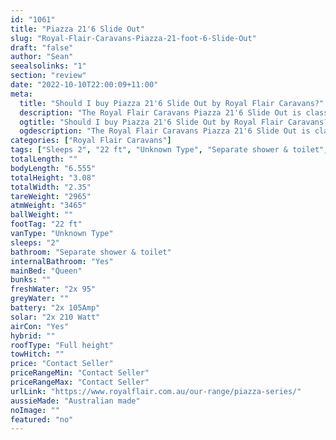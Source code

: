 ```yaml
---
id: "1061"
title: "Piazza 21'6 Slide Out"
slug: "Royal-Flair-Caravans-Piazza-21-foot-6-Slide-Out"
draft: "false"
author: "Sean"
seealsolinks: "1"
section: "review"
date: "2022-10-10T22:00:09+11:00"
meta:
  title: "Should I buy Piazza 21'6 Slide Out by Royal Flair Caravans?"
  description: "The Royal Flair Caravans Piazza 21'6 Slide Out is classed as Unknown Type, and sleeps 2 people. It is Australian made and comes in at 22 ft. It generally has Separate shower & toilet."
  ogtitle: "Should I buy Piazza 21'6 Slide Out by Royal Flair Caravans?"
  ogdescription: "The Royal Flair Caravans Piazza 21'6 Slide Out is classed as Unknown Type, and sleeps 2 people. It is Australian made and comes in at 22 ft. It generally has Separate shower & toilet."
categories: ["Royal Flair Caravans"]
tags: ["Sleeps 2", "22 ft", "Unknown Type", "Separate shower & toilet", "Full height", "Price Unknown"]
totalLength: ""
bodyLength: "6.555"
totalHeight: "3.08"
totalWidth: "2.35"
tareWeight: "2965"
atmWeight: "3465"
ballWeight: ""
footTag: "22 ft"
vanType: "Unknown Type"
sleeps: "2"
bathroom: "Separate shower & toilet"
internalBathroom: "Yes"
mainBed: "Queen"
bunks: ""
freshWater: "2x 95"
greyWater: ""
battery: "2x 105Amp"
solar: "2x 210 Watt"
airCon: "Yes"
hybrid: ""
roofType: "Full height"
towHitch: ""
price: "Contact Seller"
priceRangeMin: "Contact Seller"
priceRangeMax: "Contact Seller"
urlLink: "https://www.royalflair.com.au/our-range/piazza-series/"
aussieMade: "Australian made"
noImage: ""
featured: "no"
---
```

